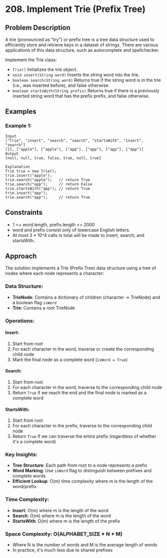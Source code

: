 # 208. Implement Trie (Prefix Tree)

## Problem Description

A trie (pronounced as "try") or prefix tree is a tree data structure used to efficiently store and retrieve keys in a dataset of strings. There are various applications of this data structure, such as autocomplete and spellchecker.

Implement the Trie class:

- `Trie()` Initializes the trie object.
- `void insert(String word)` Inserts the string word into the trie.
- `boolean search(String word)` Returns true if the string word is in the trie (i.e., was inserted before), and false otherwise.
- `boolean startsWith(String prefix)` Returns true if there is a previously inserted string word that has the prefix prefix, and false otherwise.

## Examples

### Example 1:
```
Input
["Trie", "insert", "search", "search", "startsWith", "insert", "search"]
[[], ["apple"], ["apple"], ["app"], ["app"], ["app"], ["app"]]
Output
[null, null, true, false, true, null, true]

Explanation
Trie trie = new Trie();
trie.insert("apple");
trie.search("apple");   // return True
trie.search("app");     // return False
trie.startsWith("app"); // return True
trie.insert("app");
trie.search("app");     // return True
```

## Constraints

- 1 <= word.length, prefix.length <= 2000
- word and prefix consist only of lowercase English letters.
- At most 3 * 10^4 calls in total will be made to insert, search, and startsWith.

## Approach

The solution implements a Trie (Prefix Tree) data structure using a tree of nodes where each node represents a character:

### Data Structure:
- **TrieNode**: Contains a dictionary of children (character → TrieNode) and a boolean flag `isWord`
- **Trie**: Contains a root TrieNode

### Operations:

#### Insert:
1. Start from root
2. For each character in the word, traverse or create the corresponding child node
3. Mark the final node as a complete word (`isWord = True`)

#### Search:
1. Start from root
2. For each character in the word, traverse to the corresponding child node
3. Return `True` if we reach the end and the final node is marked as a complete word

#### StartsWith:
1. Start from root
2. For each character in the prefix, traverse to the corresponding child node
3. Return `True` if we can traverse the entire prefix (regardless of whether it's a complete word)

### Key Insights:
- **Tree Structure**: Each path from root to a node represents a prefix
- **Word Marking**: Use `isWord` flag to distinguish between prefixes and complete words
- **Efficient Lookup**: O(m) time complexity where m is the length of the word/prefix

### Time Complexity:
- **Insert**: O(m) where m is the length of the word
- **Search**: O(m) where m is the length of the word
- **StartsWith**: O(m) where m is the length of the prefix

### Space Complexity: O(ALPHABET_SIZE * N * M)
- Where N is the number of words and M is the average length of words
- In practice, it's much less due to shared prefixes

